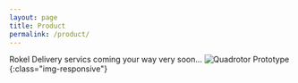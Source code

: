 ```yaml
---
layout: page
title: Product
permalink: /product/
---
```


Rokel Delivery servics coming your way very soon...
![Quadrotor Prototype](../images/DSC_0012.JPG){:class="img-responsive"}
